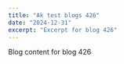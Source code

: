 ```yaml
---
title: "Ak test blogs 426"
date: "2024-12-31"
excerpt: "Excerpt for blog 426"
---
```


Blog content for blog 426